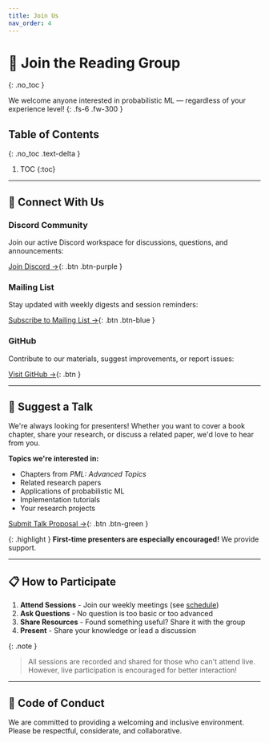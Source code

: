 ```yaml
---
title: Join Us
nav_order: 4
---
```


# 🙌 Join the Reading Group
{: .no_toc }

We welcome anyone interested in probabilistic ML — regardless of your experience level!
{: .fs-6 .fw-300 }

## Table of Contents
{: .no_toc .text-delta }

1. TOC
{:toc}

---

## 💬 Connect With Us

### Discord Community
Join our active Discord workspace for discussions, questions, and announcements:

[Join Discord →](https://discord.gg/G9cztJCvyP){: .btn .btn-purple }

### Mailing List
Stay updated with weekly digests and session reminders:

[Subscribe to Mailing List →](https://listas.csic.es/wws/info/pml_reading_club){: .btn .btn-blue }

### GitHub
Contribute to our materials, suggest improvements, or report issues:

[Visit GitHub →](https://github.com/pml-reading-club){: .btn }

---

## 🎤 Suggest a Talk

We're always looking for presenters! Whether you want to cover a book chapter, share your research, or discuss a related paper, we'd love to hear from you.

**Topics we're interested in:**
- Chapters from *PML: Advanced Topics*
- Related research papers
- Applications of probabilistic ML
- Implementation tutorials
- Your research projects

[Submit Talk Proposal →](https://docs.google.com/forms/d/e/1FAIpQLSdsTHHY_cpIMhkriVgnRGtGaohDS8voorUl442MPfO-2DCgKA/viewform?usp=header){: .btn .btn-green }

{: .highlight }
**First-time presenters are especially encouraged!** We provide support.

---

## 📋 How to Participate

1. **Attend Sessions** - Join our weekly meetings (see [schedule](/schedule))
2. **Ask Questions** - No question is too basic or too advanced
3. **Share Resources** - Found something useful? Share it with the group
4. **Present** - Share your knowledge or lead a discussion

{: .note }
> All sessions are recorded and shared for those who can't attend live. However, live participation is encouraged for better interaction!

---

## 🤝 Code of Conduct

We are committed to providing a welcoming and inclusive environment. Please be respectful, considerate, and collaborative. 